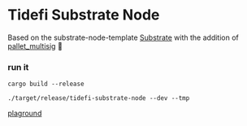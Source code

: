 # Tidefi Substrate Node

Based on the substrate-node-template [Substrate](https://github.com/substrate-developer-hub/substrate-node-template) with the addition of [pallet_multisig](https://crates.io/crates/pallet-multisig) :rocket:

### run it

`cargo build --release`

`./target/release/tidefi-substrate-node --dev --tmp`

[plaground](https://polkadot.js.org/apps/#/accounts)